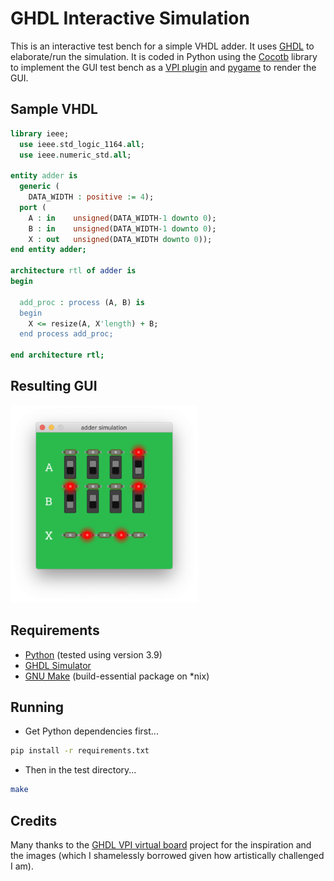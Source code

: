 # GHDL Interactive Simulation

This is an interactive test bench for a simple VHDL adder. It uses [GHDL] to elaborate/run the simulation. It is coded in Python using the [Cocotb] library to implement the GUI test bench as a [VPI plugin] and [pygame] to render the GUI.

## Sample VHDL

```vhdl
library ieee;
  use ieee.std_logic_1164.all;
  use ieee.numeric_std.all;

entity adder is
  generic (
    DATA_WIDTH : positive := 4);
  port (
    A : in    unsigned(DATA_WIDTH-1 downto 0);
    B : in    unsigned(DATA_WIDTH-1 downto 0);
    X : out   unsigned(DATA_WIDTH downto 0));
end entity adder;

architecture rtl of adder is
begin

  add_proc : process (A, B) is
  begin
    X <= resize(A, X'length) + B;
  end process add_proc;

end architecture rtl;
```

## Resulting GUI

<img src="test/images/screen_shot.png" alt="Interactive VHDL Adder Simulation" width="300">

## Requirements
- [Python] (tested using version 3.9)
- [GHDL Simulator]
- [GNU Make] (build-essential package on *nix)

## Running
- Get Python dependencies first...
```bash
pip install -r requirements.txt
```
- Then in the test directory...
```bash
make
```

## Credits
Many thanks to the [GHDL VPI virtual board] project for the inspiration and the images (which I shamelessly borrowed given how artistically challenged I am).

[GHDL]:                   https://ghdl.github.io/ghdl/about.html
[Cocotb]:                 https://docs.cocotb.org/en/stable/
[VPI Plugin]:             https://ghdl.github.io/ghdl-cosim/vpi/index.html
[pygame]:                 https://www.pygame.org
[GHDL VPI virtual board]: https://gitlab.ensta-bretagne.fr/bollenth/ghdl-vpi-virtual-board
[GNU Make]:               https://www.gnu.org/software/make/
[GHDL Simulator]:         https://github.com/ghdl/ghdl
[Python]:                 https://www.python.org/downloads/